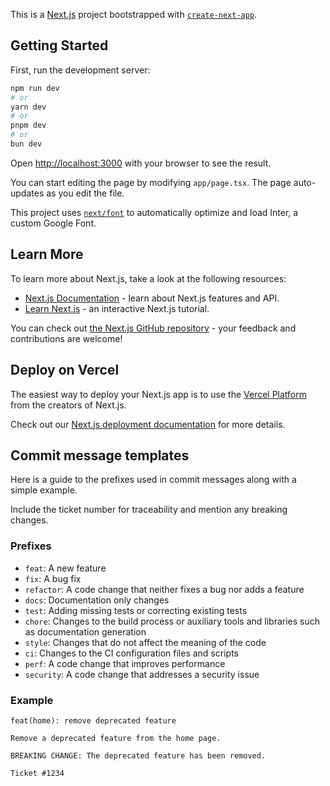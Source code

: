 This is a [Next.js](https://nextjs.org/) project bootstrapped with [`create-next-app`](https://github.com/vercel/next.js/tree/canary/packages/create-next-app).

## Getting Started

First, run the development server:

```bash
npm run dev
# or
yarn dev
# or
pnpm dev
# or
bun dev
```

Open [http://localhost:3000](http://localhost:3000) with your browser to see the result.

You can start editing the page by modifying `app/page.tsx`. The page auto-updates as you edit the file.

This project uses [`next/font`](https://nextjs.org/docs/basic-features/font-optimization) to automatically optimize and load Inter, a custom Google Font.

## Learn More

To learn more about Next.js, take a look at the following resources:

- [Next.js Documentation](https://nextjs.org/docs) - learn about Next.js features and API.
- [Learn Next.js](https://nextjs.org/learn) - an interactive Next.js tutorial.

You can check out [the Next.js GitHub repository](https://github.com/vercel/next.js/) - your feedback and contributions are welcome!

## Deploy on Vercel

The easiest way to deploy your Next.js app is to use the [Vercel Platform](https://vercel.com/new?utm_medium=default-template&filter=next.js&utm_source=create-next-app&utm_campaign=create-next-app-readme) from the creators of Next.js.

Check out our [Next.js deployment documentation](https://nextjs.org/docs/deployment) for more details.

## Commit message templates

Here is a guide to the prefixes used in commit messages along with a simple example.

Include the ticket number for traceability and mention any breaking changes.


### Prefixes

- `feat`: A new feature
- `fix`: A bug fix
- `refactor`: A code change that neither fixes a bug nor adds a feature
- `docs`: Documentation only changes
- `test`: Adding missing tests or correcting existing tests
- `chore`: Changes to the build process or auxiliary tools and libraries such as documentation generation
- `style`: Changes that do not affect the meaning of the code
- `ci`: Changes to the CI configuration files and scripts
- `perf`: A code change that improves performance
- `security`: A code change that addresses a security issue

### Example

```git
feat(home): remove deprecated feature

Remove a deprecated feature from the home page.

BREAKING CHANGE: The deprecated feature has been removed.

Ticket #1234
```